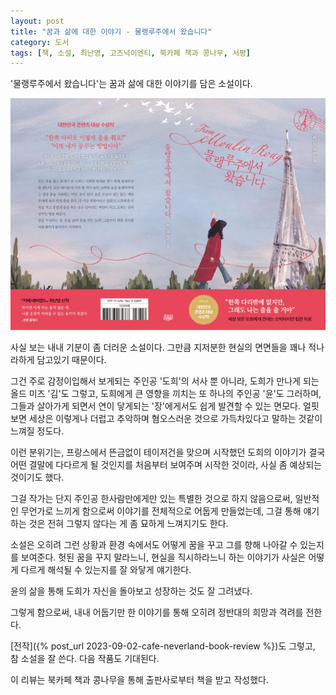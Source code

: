 ```yaml
---
layout: post
title: "꿈과 삶에 대한 이야기 - 물랭루주에서 왔습니다"
category: 도서
tags: [책, 소설, 최난영, 고즈넉이엔티, 북카페 책과 콩나무, 서평]
---
```


'물랭루주에서 왔습니다'는
꿈과 삶에 대한 이야기를 담은 소설이다.

![표지](/images/from-moulin-rouge-book-h480.jpg)

사실 보는 내내 기분이 좀 더러운 소설이다.
그만큼 지저분한 현실의 면면들을 꽤나 적나라하게 담고있기 때문이다.

그건 주로 감정이입해서 보게되는 주인공 '도희'의 서사 뿐 아니라,
도희가 만나게 되는 올드 미즈 '김'도 그렇고,
도희에게 큰 영향을 끼치는 또 하나의 주인공 '윤'도 그러하며,
그들과 살아가게 되면서 연이 닿게되는 '장'에게서도 쉽게 발견할 수 있는 면모다.
얼핏보면 세상은 이렇게나 더럽고 추악하며 혐오스러운 것으로 가득차있다고 말하는 것같이 느껴질 정도다.

이런 분위기는,
프랑스에서 뜬금없이 테이저건을 맞으며 시작했던 도희의 이야기가
결국 어떤 결말에 다다르게 될 것인지를 처음부터 보여주며 시작한 것이라,
사실 좀 예상되는 것이기도 했다.

그걸 작가는 단지 주인공 한사람만에게만 있는
특별한 것으로 하지 않음으로써,
일반적인 무언가로 느끼게 함으로써
이야기를 전체적으로 어둡게 만들었는데,
그걸 통해 얘기하는 것은 전혀 그렇지 않다는 게 좀 묘하게 느껴지기도 한다.

소설은 오히려 그런 상황과 환경 속에서도
어떻게 꿈을 꾸고 그를 향해 나아갈 수 있는지를 보여준다.
헛된 꿈을 꾸지 말라느니, 현실을 직시하라느니 하는 이야기가
사실은 어떻게 다르게 해석될 수 있는지를 잘 와닿게 얘기한다.

윤의 삶을 통해 도희가 자신을 돌아보고 성장하는 것도 잘 그려냈다.

그렇게 함으로써,
내내 어둡기만 한 이야기를 통해
오히려 정반대의 희망과 격려를 전한다.

[전작]({% post_url 2023-09-02-cafe-neverland-book-review %})도 그렇고, 참 소설을 잘 쓴다.
다음 작품도 기대된다.



<div class="im im-info">
이 리뷰는 북카페 책과 콩나무을 통해 출판사로부터 책을 받고 작성했다.
</div>
